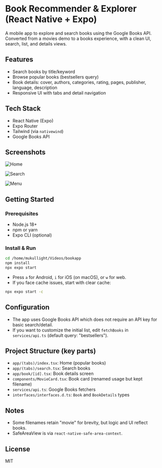 # Book Recommender & Explorer (React Native + Expo)

A mobile app to explore and search books using the Google Books API. Converted from a movies demo to a books experience, with a clean UI, search, list, and details views.

## Features
- Search books by title/keyword
- Browse popular books (bestsellers query)
- Book details: cover, authors, categories, rating, pages, publisher, language, description
- Responsive UI with tabs and detail navigation

## Tech Stack
- React Native (Expo)
- Expo Router
- Tailwind (via `nativewind`)
- Google Books API

## Screenshots

![Home](readm/page.jpeg)

![Search](readm/mobile.jpeg)

![Menu](readm/menu.jpeg)

## Getting Started

### Prerequisites
- Node.js 18+
- npm or yarn
- Expo CLI (optional)

### Install & Run
```bash
cd /home/mukullight/Videos/bookapp
npm install
npx expo start
```
- Press `a` for Android, `i` for iOS (on macOS), or `w` for web.
- If you face cache issues, start with clear cache:
```bash
npx expo start -c
```

## Configuration
- The app uses Google Books API which does not require an API key for basic search/detail.
- If you want to customize the initial list, edit `fetchBooks` in `services/api.ts` (default query: "bestsellers").

## Project Structure (key parts)
- `app/(tabs)/index.tsx`: Home (popular books)
- `app/(tabs)/search.tsx`: Search books
- `app/book/[id].tsx`: Book details screen
- `components/MovieCard.tsx`: Book card (renamed usage but kept filename)
- `services/api.ts`: Google Books fetchers
- `interfaces/interfaces.d.ts`: `Book` and `BookDetails` types

## Notes
- Some filenames retain "movie" for brevity, but logic and UI reflect books.
- SafeAreaView is via `react-native-safe-area-context`.

## License
MIT


